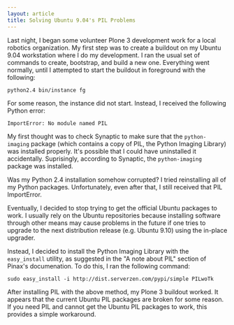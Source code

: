 ```yaml
---
layout: article
title: Solving Ubuntu 9.04's PIL Problems
---
```

Last night, I began some volunteer Plone 3 development work for a local
robotics organization.  My first step was to create a buildout on my
Ubuntu 9.04 workstation where I do my development.  I ran the usual set
of commands to create, bootstrap, and build a new one.  Everything went
normally, until I attempted to start the buildout in foreground with
the following:

	python2.4 bin/instance fg

For some reason, the instance did not start. Instead, I received the following
Python error:

	ImportError: No module named PIL

My first thought was to check Synaptic to make sure that the
`python-imaging` package (which contains a copy of PIL, the Python
Imaging Library) was installed properly.  It's possible that I could
have uninstalled it accidentally.  Suprisingly, according to Synaptic,
the `python-imaging` package was installed.

Was my Python 2.4 installation somehow corrupted?  I tried reinstalling
all of my Python packages.  Unfortunately, even after that, I still
received that PIL ImportError.

Eventually, I decided to stop trying to get the official Ubuntu
packages to work.  I usually rely on the Ubuntu repositories because
installing software through other means may cause problems in the
future if one tries to upgrade to the next distribution release (e.g.
Ubuntu 9.10) using the in-place upgrader.

Instead, I decided to install the Python Imaging Library with the
`easy_install` utility, as suggested in the "A note about PIL" section
of Pinax's documenation.  To do this, I ran the following command:

	sudo easy_install -i http://dist.serverzen.com/pypi/simple PILwoTk

After installing PIL with the above method, my Plone 3 buildout worked.
It appears that the current Ubuntu PIL packages are broken for some
reason.  If you need PIL and cannot get the Ubuntu PIL packages to
work, this provides a simple workaround.

